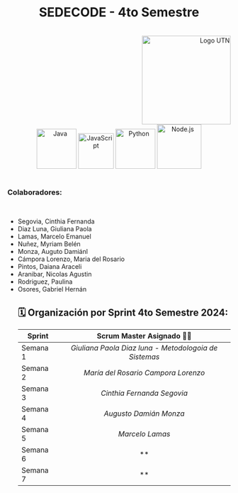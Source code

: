 <h1 align="center">SEDECODE - 4to Semestre  </h1>
<br>

<div align="right">
  <a href="https://www.frsr.utn.edu.ar/">
    <img src="https://utn.edu.ar/images/logo-utn.png" alt="Logo UTN" width="200">
  </a>
</div>

<div align="center">
  <a href="https://www.java.com/"><img src="https://cdn.icon-icons.com/icons2/2415/PNG/512/java_original_wordmark_logo_icon_146459.png" alt="Java" width="90" height="90"></a>
  <a href="https://www.javascript.com/"><img src="https://upload.wikimedia.org/wikipedia/commons/thumb/9/99/Unofficial_JavaScript_logo_2.svg/480px-Unofficial_JavaScript_logo_2.svg.png" alt="JavaScript" width="80" height="80"></a>
  <a href="https://www.python.org"><img src="https://miro.medium.com/v2/resize:fit:378/1*y6zvdl68fA-5nd9v-StFMg.png" alt="Python" width="90" height="90"></a>
  <a href="https://nodejs.org/"><img src="https://i0.wp.com/softonitg.com/wp-content/uploads/2024/02/node-js-seeklogo-1.png?w=836&ssl=1g" alt="Node.js" width="100" height="100"></a>
  
</div>

<br>
<p align="center">
 
</p>

<h3>Colaboradores: </h3><br>
<ul>
  <li>Segovia, Cinthia Fernanda </li>
  <li>Diaz Luna, Giuliana Paola </li>
  <li>Lamas, Marcelo Emanuel</li>
  <li>Nuñez, Myriam Belén</li>
  <li>Monza, Auguto Damiánl</li>
  <li>Cámpora Lorenzo, Maria del Rosario</li>
  <li>Pintos, Daiana Araceli</li>
  <li>Aranibar, Nicolas Agustin</li>
  <li>Rodriguez, Paulina</li>
  <li>Osores, Gabriel Hernán</li>
  
  
  
</details>

<h2> 🗓️ Organización por Sprint 4to Semestre 2024: </h2>

| **Sprint** |            **Scrum Master Asignado** 👨‍💻            |
|------------|:-----------------------------------------------------:|
| Semana 1   | *Giuliana Paola Diaz luna - Metodologoia de Sistemas* |
| Semana 2   |          *María del Rosario Campora Lorenzo*          |
| Semana 3   |              *Cinthia Fernanda Segovia*               |
| Semana 4   |                *Augusto Damián Monza*                 |
| Semana 5   |                    *Marcelo Lamas*                    |
| Semana 6   |          **          |
| Semana 7   |          **          |

